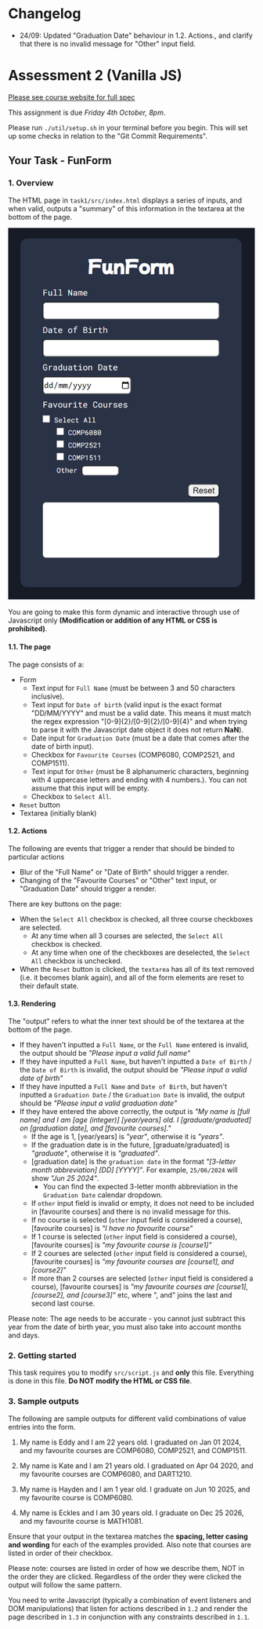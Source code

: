 # Changelog

- 24/09: Updated "Graduation Date" behaviour in 1.2. Actions., and clarify that there is no invalid message for "Other" input field.

# Assessment 2 (Vanilla JS)

[Please see course website for full spec](https://cgi.cse.unsw.edu.au/~cs6080/NOW/assessments/assignments/ass2)

This assignment is due _Friday 4th October, 8pm_.

Please run `./util/setup.sh` in your terminal before you begin. This will set up some checks in relation to the "Git Commit Requirements".

## Your Task - FunForm

### 1. Overview

The HTML page in `task1/src/index.html` displays a series of inputs, and when valid, outputs a "summary" of this information in the textarea at the bottom of the page.

![](./task1/page.PNG)

You are going to make this form dynamic and interactive through use of Javascript only **(Modification or addition of any HTML or CSS is prohibited)**.

#### 1.1. The page

The page consists of a:

- Form
  - Text input for `Full Name` (must be between 3 and 50 characters inclusive).
  - Text input for `Date of birth` (valid input is the exact format "DD/MM/YYYY" and must be a valid date. This means it must match the regex expression "[0-9]{2}/[0-9]{2}/[0-9]{4}" and when trying to parse it with the Javascript date object it does not return **NaN**).
  - Date input for `Graduation Date` (must be a date that comes after the date of birth input).
  - Checkbox for `Favourite Courses` (COMP6080, COMP2521, and COMP1511).
  - Text input for `Other` (must be 8 alphanumeric characters, beginning with 4 uppercase letters and ending with 4 numbers.). You can not assume that this input will be empty.
  - Checkbox to `Select All`.
- `Reset` button
- Textarea (initially blank)

#### 1.2. Actions

The following are events that trigger a render that should be binded to particular actions

- Blur of the "Full Name" or "Date of Birth" should trigger a render.
- Changing of the "Favourite Courses" or "Other" text input, or "Graduation Date" should trigger a render.

There are key buttons on the page:

- When the `Select All` checkbox is checked, all three course checkboxes are selected.
  - At any time when all 3 courses are selected, the `Select All` checkbox is checked.
  - At any time when one of the checkboxes are deselected, the `Select All` checkbox is unchecked.
- When the `Reset` button is clicked, the `textarea` has all of its text removed (i.e. it becomes blank again), and all of the form elements are reset to their default state.

#### 1.3. Rendering

The "output" refers to what the inner text should be of the textarea at the bottom of the page.

- If they haven't inputted a `Full Name`, or the `Full Name` entered is invalid, the output should be _"Please input a valid full name"_
- If they have inputted a `Full Name`, but haven't inputted a `Date of Birth` / the `Date of Birth` is invalid, the output should be _"Please input a valid date of birth"_
- If they have inputted a `Full Name` and `Date of Birth`, but haven't inputted a `Graduation Date` / the `Graduation Date` is invalid, the output should be _"Please input a valid graduation date"_
- If they have entered the above correctly, the output is _"My name is [full name] and I am [age (integer)] [year/years] old. I [graduate/graduated] on [graduation date], and [favourite courses]."_
  - If the age is 1, [year/years] is _"year"_, otherwise it is _"years"_.
  - If the graduation date is in the future, [graduate/graduated] is _"graduate"_, otherwise it is _"graduated"_.
  - [graduation date] is the `graduation date` in the format _"[3-letter month abbreviation] [DD] [YYYY]"_. For example, `25/06/2024` will show _"Jun 25 2024"_.
    - You can find the expected 3-letter month abbreviation in the `Graduation Date` calendar dropdown.
  - If `other` input field is invalid or empty, it does not need to be included in [favourite courses] and there is no invalid message for this.
  - If no course is selected (`other` input field is considered a course), [favourite courses] is _"I have no favourite course"_
  - If 1 course is selected (`other` input field is considered a course), [favourite courses] is _"my favourite course is [course1]"_
  - If 2 courses are selected (`other` input field is considered a course), [favourite courses] is _"my favourite courses are [course1], and [course2]"_
  - If more than 2 courses are selected (`other` input field is considered a course), [favourite courses] is _"my favourite courses are [course1], [course2], and [course3]"_ etc, where ", and" joins the last and second last course.

Please note: The age needs to be accurate - you cannot just subtract this year from the date of birth year, you must also take into account months and days.

### 2. Getting started

This task requires you to modify `src/script.js` and **only** this file. Everything is done in this file. **Do NOT modify the HTML or CSS file**.

### 3. Sample outputs

The following are sample outputs for different valid combinations of value entries into the form.

1. My name is Eddy and I am 22 years old. I graduated on Jan 01 2024, and my favourite courses are COMP6080, COMP2521, and COMP1511.

2. My name is Kate and I am 21 years old. I graduated on Apr 04 2020, and my favourite courses are COMP6080, and DART1210.

3. My name is Hayden and I am 1 year old. I graduate on Jun 10 2025, and my favourite course is COMP6080.

4. My name is Eckles and I am 30 years old. I graduate on Dec 25 2026, and my favourite course is MATH1081.

Ensure that your output in the textarea matches the **spacing, letter casing and wording** for each of the examples provided. Also note that courses are listed in order of their checkbox.

Please note: courses are listed in order of how we describe them, NOT in the order they are clicked. Regardless of the order they were clicked the output will follow the same pattern.

You need to write Javascript (typically a combination of event listeners and DOM manipulations) that listen for actions described in `1.2` and render the page described in `1.3` in conjunction with any constraints described in `1.1`.

